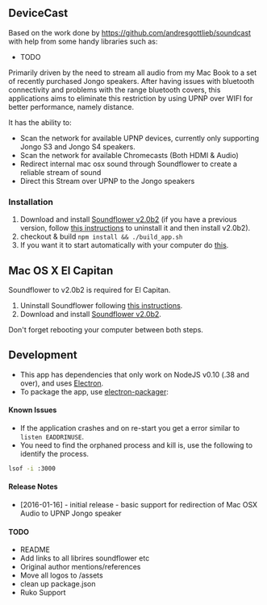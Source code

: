 ## DeviceCast

Based on the work done by https://github.com/andresgottlieb/soundcast with help from some handy libraries such as:
 * TODO

Primarily driven by the need to stream all audio from my Mac Book to a set of recently purchased Jongo speakers.
After having issues with bluetooth connectivity and problems with the range bluetooth covers, this applications aims to eliminate this
restriction by using UPNP over WIFI for better performance, namely distance.

It has the ability to:
* Scan the network for available UPNP devices, currently only supporting Jongo S3 and Jongo S4 speakers.
* Scan the network for available Chromecasts (Both HDMI & Audio)
* Redirect internal mac osx sound through Soundflower to create a reliable stream of sound
* Direct this Stream over UPNP to the Jongo speakers

### Installation

1. Download and install [Soundflower v2.0b2](https://github.com/mattingalls/Soundflower/releases/download/2.0b2/Soundflower-2.0b2.dmg) (if you have a previous version, follow [this instructions](https://support.shinywhitebox.com/hc/en-us/articles/202751790-Uninstalling-Soundflower) to uninstall it and then install v2.0b2).
2. checkout & build `npm install && ./build_app.sh`
3. If you want it to start automatically with your computer do [this](http://www.howtogeek.com/206178/mac-os-x-change-which-apps-start-automatically-at-login/).

## Mac OS X El Capitan

Soundflower to v2.0b2 is required for El Capitan.

1. Uninstall Soundflower following [this instructions](https://support.shinywhitebox.com/hc/en-us/articles/202751790-Uninstalling-Soundflower).
2. Download and install [Soundflower v2.0b2](https://github.com/mattingalls/Soundflower/releases/download/2.0b2/Soundflower-2.0b2.dmg).

Don't forget rebooting your computer between both steps.

## Development
- This app has dependencies that only work on NodeJS v0.10 (.38 and over), and uses [Electron](http://electron.atom.io/).
- To package the app, use [electron-packager](https://github.com/maxogden/electron-packager):

#### Known Issues

* If the application crashes and on re-start you get a error similar to `listen EADDRINUSE`.
 * You need to find the orphaned process and kill is, use the following to identify the process.
````sh
lsof -i :3000
````

#### Release Notes
* [2016-01-16] - initial release - basic support for redirection of Mac OSX Audio to UPNP Jongo speaker

#### TODO
* README
* Add links to all librires soundflower etc
* Original author mentions/references
* Move all logos to /assets
* clean up package.json
* Ruko Support
